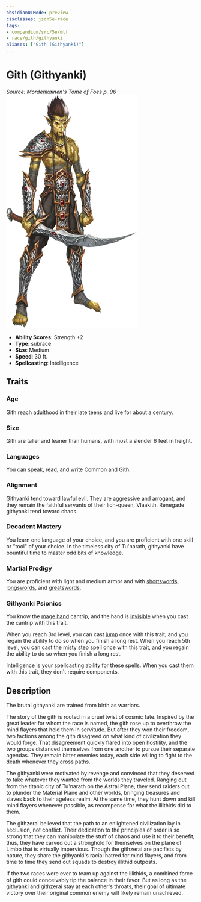 ```yaml
---
obsidianUIMode: preview
cssclasses: json5e-race
tags:
- compendium/src/5e/mtf
- race/gith/githyanki
aliases: ["Gith (Githyanki)"]
---
```

# Gith (Githyanki)
*Source: Mordenkainen's Tome of Foes p. 96*  
![](https://raw.githubusercontent.com/5etools-mirror-2/5etools-img/main/races/MTF/Githyanki.webp#right)  

- **Ability Scores**: Strength +2
- **Type**: subrace
- **Size**: Medium
- **Speed**: 30 ft.
- **Spellcasting**: Intelligence

## Traits

### Age

Gith reach adulthood in their late teens and live for about a century.

### Size

Gith are taller and leaner than humans, with most a slender 6 feet in height.

### Languages

You can speak, read, and write Common and Gith.

### Alignment

Githyanki tend toward lawful evil. They are aggressive and arrogant, and they remain the faithful servants of their lich-queen, Vlaakith. Renegade githyanki tend toward chaos.

### Decadent Mastery

You learn one language of your choice, and you are proficient with one skill or "tool" of your choice. In the timeless city of Tu'narath, githyanki have bountiful time to master odd bits of knowledge.

### Martial Prodigy

You are proficient with light and medium armor and with [shortswords](/3-Mechanics/CLI/items/shortsword.md), [longswords](/3-Mechanics/CLI/items/longsword.md), and [greatswords](/3-Mechanics/CLI/items/greatsword.md).

### Githyanki Psionics

You know the [mage hand](/3-Mechanics/CLI/spells/mage-hand.md) cantrip, and the hand is [invisible](/3-Mechanics/CLI/rules/conditions.md#invisible) when you cast the cantrip with this trait.

When you reach 3rd level, you can cast [jump](/3-Mechanics/CLI/spells/jump.md) once with this trait, and you regain the ability to do so when you finish a long rest. When you reach 5th level, you can cast the [misty step](/3-Mechanics/CLI/spells/misty-step.md) spell once with this trait, and you regain the ability to do so when you finish a long rest.

Intelligence is your spellcasting ability for these spells. When you cast them with this trait, they don't require components.

## Description

The brutal githyanki are trained from birth as warriors.

The story of the gith is rooted in a cruel twist of cosmic fate. Inspired by the great leader for whom the race is named, the gith rose up to overthrow the mind flayers that held them in servitude. But after they won their freedom, two factions among the gith disagreed on what kind of civilization they would forge. That disagreement quickly flared into open hostility, and the two groups distanced themselves from one another to pursue their separate agendas. They remain bitter enemies today, each side willing to fight to the death whenever they cross paths.

The githyanki were motivated by revenge and convinced that they deserved to take whatever they wanted from the worlds they traveled. Ranging out from the titanic city of Tu'narath on the Astral Plane, they send raiders out to plunder the Material Plane and other worlds, bringing treasures and slaves back to their ageless realm. At the same time, they hunt down and kill mind flayers whenever possible, as recompense for what the illithids did to them.

The githzerai believed that the path to an enlightened civilization lay in seclusion, not conflict. Their dedication to the principles of order is so strong that they can manipulate the stuff of chaos and use it to their benefit; thus, they have carved out a stronghold for themselves on the plane of Limbo that is virtually impervious. Though the githzerai are pacifists by nature, they share the githyanki's racial hatred for mind flayers, and from time to time they send out squads to destroy illithid outposts.

If the two races were ever to team up against the illithids, a combined force of gith could conceivably tip the balance in their favor. But as long as the githyanki and githzerai stay at each other's throats, their goal of ultimate victory over their original common enemy will likely remain unachieved.